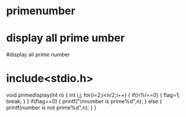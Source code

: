 # primenumber
# display all prime umber
#display all prime number
# include<stdio.h>
void primedisplay(int n)
  {
    int i,j;
    for(i=2;i<n/2;i++)
      {
        if(n%i==0)
          {
            flag=1;
            break;
            }
          }
        if(flag==0)
          {
            printf("\nnumber is prime%d",n);
            }
            else
              {
                printf(number is not prime%d",n);
                }
              }  
